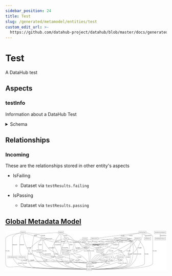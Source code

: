 ```yaml
---
sidebar_position: 24
title: Test
slug: /generated/metamodel/entities/test
custom_edit_url: >-
  https://github.com/datahub-project/datahub/blob/master/docs/generated/metamodel/entities/test.md
---
```


# Test

A DataHub test

## Aspects

### testInfo

Information about a DataHub Test

<details>
<summary>Schema</summary>

```javascript
{
  "type": "record",
  "Aspect": {
    "name": "testInfo"
  },
  "name": "TestInfo",
  "namespace": "com.linkedin.test",
  "fields": [
    {
      "Searchable": {
        "fieldType": "TEXT_PARTIAL"
      },
      "type": "string",
      "name": "name",
      "doc": "The name of the test"
    },
    {
      "Searchable": {
        "fieldType": "KEYWORD"
      },
      "type": "string",
      "name": "category",
      "doc": "Category of the test"
    },
    {
      "Searchable": {
        "fieldType": "TEXT"
      },
      "type": [
        "null",
        "string"
      ],
      "name": "description",
      "default": null,
      "doc": "Description of the test"
    },
    {
      "type": {
        "type": "record",
        "name": "TestDefinition",
        "namespace": "com.linkedin.test",
        "fields": [
          {
            "type": {
              "type": "enum",
              "symbolDocs": {
                "JSON": "JSON / YAML test def"
              },
              "name": "TestDefinitionType",
              "namespace": "com.linkedin.test",
              "symbols": [
                "JSON"
              ]
            },
            "name": "type",
            "doc": "The Test Definition Type"
          },
          {
            "type": [
              "null",
              "string"
            ],
            "name": "json",
            "default": null,
            "doc": "JSON format configuration for the test"
          }
        ]
      },
      "name": "definition",
      "doc": "Configuration for the Test"
    }
  ],
  "doc": "Information about a DataHub Test"
}
```

</details>

## Relationships

### Incoming

These are the relationships stored in other entity's aspects

- IsFailing

  - Dataset via `testResults.failing`

- IsPassing

  - Dataset via `testResults.passing`

## [Global Metadata Model](https://raw.githubusercontent.com/datahub-project/static-assets/main//imgs/datahub-metadata-model.png)

![Global Graph](https://raw.githubusercontent.com/datahub-project/static-assets/main//imgs/datahub-metadata-model.png)
